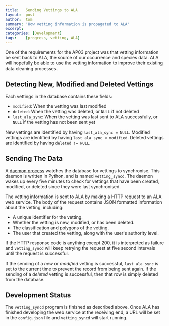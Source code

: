 ```yaml
---
title:   Sending Vettings to ALA
layout:  post
author:  tom
summary: 'How vetting information is propagated to ALA'
excerpt: 
categories: [Development]
tags:    [progress, vetting, ALA]
---
```


One of the requirements for the AP03 project was that vetting
information be sent back to ALA, the source of our occurrence and
species data. ALA will hopefully be able to use the vetting information
to improve their existing data cleaning processes.


## Detecting New, Modified and Deleted Vettings

Each vettings in the database contains these fields:

 - `modified`: When the vetting was last modified
 - `deleted`: When the vetting was deleted, or `NULL` if not deleted
 - `last_ala_sync`: When the vetting was last sent to ALA successfully,
   or `NULL` if the vetting has not been sent yet

New vettings are identified by having `last_ala_sync = NULL`. Modified
vettings are identified by having `last_ala_sync < modified`. Deleted
vettings are identified by having `deleted != NULL`.


## Sending The Data

A [daemon process](http://en.wikipedia.org/wiki/Daemon_(computing))
watches the database for vettings to synchronise. This daemon
is written in Python, and is named `vetting_syncd`. The daemon wakes up
every five minutes to check for vettings that have been created,
modified, or deleted since they were last synchronised.

The vetting information is sent to ALA by making a HTTP request to an
ALA web service. The body of the request contains JSON formatted
information about the vetting, including:

 - A unique identifier for the vetting.
 - Whether the vetting is new, modified, or has been deleted.
 - The classification and polygons of the vetting.
 - The user that created the vetting, along with the user's authority
   level.

If the HTTP response code is anything except 200, it is interpreted as
failure and `vetting_syncd` will keep retrying the request at five
second intervals until the request is successful.

If the sending of a _new_ or _modified_ vetting is successful,
`last_ala_sync` is set to the current time to prevent the record from
being sent again. If the sending of a _deleted_ vetting is successful,
then that row is simply deleted from the database.


## Development Status

The `vetting_syncd` program is finished as described above. Once ALA
has finished developing the web service at the receiving end, a URL will
be set in the `config.json` file and `vetting_syncd` will start
running.
